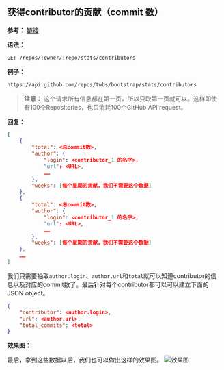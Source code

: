 ## 获得contributor的贡献（commit 数）

**参考：** 
[链接](https://developer.github.com/v3/repos/statistics/)

**语法：**

```bash
GET /repos/:owner/:repo/stats/contributors
```

**例子：**

```bash
https://api.github.com/repos/twbs/bootstrap/stats/contributors
```

> **注意：** 这个请求所有信息都在第一页，所以只取第一页就可以。这样即使有100个Repositories，也只消耗100个GitHub API request。

**回复：**

```json
[
	{
		"total": <总commit数>,
		"author": {
			"login": <contributor_1 的名字>，
			"url": <URL>,
			……
		},	
		"weeks": [每个星期的贡献，我们不需要这个数据]
	},
	{
		"total": <总commit数>,
		"author": {
			"login": <contributor_1 的名字>，
			"url": <URL>,
			……
		},	
		"weeks": [每个星期的贡献，我们不需要这个数据]
	},
	……
]
```

我们只需要抽取`author.login`、`author.url`和`total`就可以知道contributor的信息以及对应的commit数了。最后针对每个contributor都可以可以建立下面的JSON object。

```json
{
	"contributor": <author.login>,
	"url": <author.url>,
	"total_commits": <total>
}
```

**效果图：**

最后，拿到这些数据以后，我们也可以做出这样的效果图。
![效果图](https://qph.ec.quoracdn.net/main-qimg-f2c410f9ac5119a1eb9c867c8b7a72e1?convert_to_webp=true)